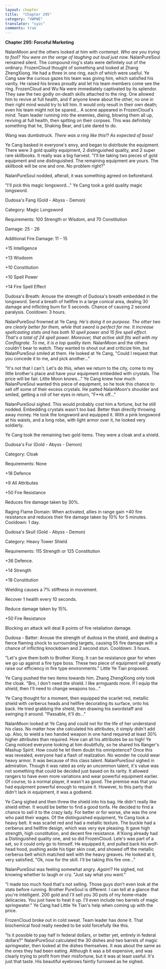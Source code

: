 ```yaml
---
layout: chapter
title:  "Chapter 295"
category: "VWPWE"
translator: "syzc"
comments: true
---
```


**Chapter 295: Forceful Marketing**

NalanMoon and the others looked at him with contempt. *Who are you trying to fool? You were on the verge of laughing out loud just now.* NalanPureSoul remained silent. The compound ring's stats were definitely out of the ordinary. FrozenCloud thought of something and looked at Zhang ZhengXiong. He had a three in one ring, each of which were useful. Ye Cang saw the curious gazes his team was giving him, which satisfied his vanity. He raised his brows proudly and let his team members come see the ring. FrozenCloud and Wu Na were immediately captivated by its splendor. They saw the two godly on-death skills attached to the ring. One allowed him to revive at full health, and if anyone knew about the other, no one in their right mind would try to kill him. It would only result in their own death; even his team might not be spared... A scene appeared in FrozenCloud's mind. Team leader running into the enemies, dieing, blowing them all up, reviving at full health, then spitting on their corpses. This was definitely something that he, Shaking Bear, and Lele dared to do.

Wang was dumbstruck. *There was a ring like this!? As expected of boss!*

Ye Cang basked in everyone's envy, and began to distribute the equipment. There were 3 gold quality equipment, 2 distinguished quality, and 2 super rare skillbooks. It really was a big harvest. "I'll be taking two pieces of gold equipment and one distinguished. The remaining equipment are yours. The skillbook will be one and one. No problem right?"

NalanPureSoul nodded, afterall, it was something agreed on beforehand.

"I'll pick this magic longsword..." Ye Cang took a gold quality magic longsword.

Dudosa's Fang (Gold - Abyss - Demon)

Category: Magic Longsword

Requirements: 100 Strength or Wisdom, and 70 Constitution

Damage: 25 - 26

Additional Fire Damage: 11 - 15

+15 Intelligence

+13 Wisdsom

+10 Constitution

+10 Spell Power

+14 Fire Spell Effect

Dudosa's Breath: Arouse the strength of Dudosa's breath embedded in the longsword. Send a breath of hellfire in a large conical area, dealing 30 damage and inflicting burn for 5 seconds. Chance of causing 2 second paralysis. Cooldown: 3 hours.

NalanPureSoul frowned at Ye Cang. *He's doing it on purpose. The other two are clearly better for them, while that sword is perfect for me. It increase spellcasting stats and has both 10 spell power and 15 fire spell effect. That's a total of 24 spell power. Moreover, that active skill fits well with my Conflagrate. To me, it is a top quality item.* NalanMoon and the others couldn't bear to watch. They wanted to shout out and criticize him, but NalanPureSoul smiled at them. He looked at Ye Cang, "Could I request that you concede it to me, and pick another..."

"It's not that I can't. Let's do this, when we return to the city, come to my little brother's place and have your equipment embedded with crystals. The price will be fair. Little Moon knows..." Ye Cang knew how much NalanPureSoul wanted this piece of equipment, so he took this chance to sell off some of their excess crystals. He patted NalanMoon's shoulder and smiled, getting a roll of her eyes in return, "F\*\*k off..."

NalanPureSoul sighed. This would probably cost him a fortune, but he still nodded. Embedding crystals wasn't too bad. Better than directly throwing away money. He took the longsword and equipped it. With a pink longsword at his waists, and a long robe, with light armor over it, he looked very soldierly.

Ye Cang took the remaining two gold items. They were a cloak and a shield.

Dudosa's Fur (Gold - Abyss - Demon)

Category: Cloak

Requirements: None

+18 Defence

+9 All Attributes

+50 Fire Resistance

Reduces fire damage taken by 30%.

Raging Flame Domain: When activated, allies in range gain +40 fire resistance and reduces their fire damage taken by 10% for 5 minutes. Cooldown: 1 day.

Dudosa's Skull (Gold - Abyss - Demon)

Category: Heavy Tower Shield

Requirements: 115 Strength or 125 Constitution

+36 Defence.

+14 Strength

+18 Constitution

Wielding causes a 7% stiffness in movement.

Recover 1 health every 10 seconds.

Reduce damage taken by 15%.

+50 Fire Resistance

Blocking an attack will deal 8 points of fire retaliation damage.

Dudosa - Batter: Arouse the strength of dudosa in the shield, and dealing a fierce flaming shock to surrounding targets, causing 55 fire damage with a chance of inflicting knockdown and 2 second stun. Cooldown: 3 hours.

"Let's give them both to Brother Xiong. It can be resistance gear for when we go up against a fire type boss. These two piece of equipment will greatly raise our efficiency in fire type environments." Little Ye Tian proposed.

Ye Cang pushed the two items towards him. Zhang ZhengXiong only took the cloak. "Bro, I don't need the shield. I like armguards more. If I equip the shield, then I'll need to change weapons too..."

Ye Cang thought for a moment, then equipped the scarlet red, metallic shield with cerberus heads and hellfire decorating its surface, onto his back. He tried grabbing the shield, then drawing his swordstaff and swinging it around. "Passable, it'll do..."

NalanMoon looked at Ye Cang and could not for the life of her understand his class. No matter how she calculated his attributes, it simply didn't add up. Also, to wield a two handed weapon in one hand required at least 30% higher attributes than required. How can all his attributes be so high! Ye Cang noticed everyone looking at him doubtfully, so he shared his Ranger's Mashup Spirit. How could he let them doubt his omnipotence? Once this was revealed, everyone had a flash of realization. No wonder he could wear heavy armor. It was because of this class talent. NalanPureSoul sighed in admiration. Though it was rated as only an uncommon talent, it's value was not something that could be decided just based on its rarity. It allowed rangers to have even more variations and wear powerful equipment earlier. Of course, to a normal player, it wasn't as good. The premise was that you had equipment powerful enough to require it. However, to this party that didn't lack in equipment, it was a godsend.

Ye Cang sighed and then threw the shield into his bag. He didn't really like shield either. It would be better to find a good tonfa. He decided to find a chance to sell it to the crazy lady. For better or for worse, she was the one who paid their wages. Of the distinguished equipment, Ye Cang took a heavy belt. It was scarlet red and had a metallic texture. The buckle had a cerberus and hellfire design, which was very eye pleasing. It gave high strength, high constitution, and decent fire resistance. A'Xiong already had a Distinguished quality one, and so did FrozenCloud. Lele's was part of a set, so it could only go to himself. He equipped it, and pulled back his wolf-head hood, pushing aside his tiger skin coat, and showed off the metallic cerberus belt which matched well with the heavy greaves. He looked at it, very satisfied, "Ok, now for the skill. I'll be taking this fire one..."

NalanPureSoul was feeling somewhat angry. *Again!?* He sighed, not knowing whether to laugh or cry. "Just say what you want."

"I made too much food that's not selling. Those guys don't even look at the stats before running. Brother PureSoul is different. I can tell at a glance that you're intelligent. 200 gold and I'll sell you 30 pots of my home-made delicacies. You just have to heat it up. I'll even include two barrels of magic springwater." Ye Cang had Little Ye Tian's help when coming up with the price.

FrozenCloud broke out in cold sweat. Team leader has done it. That biochemical food really needed to be sold forcefully like this.

"Is it possible to pay half in federal dollars, or better yet, entirely in federal dollars?" NalanPureSoul calculated the 30 dishes and two barrels of magic springwater, then looked at the dishes themselves. It was about the same as the ones they had been eating. Although it was a bit expensive, and was clearly trying to profit from their misfortune, but it was at least useful. It's just that taste. His beautiful eyebrows faintly furrowed as he sighed.
